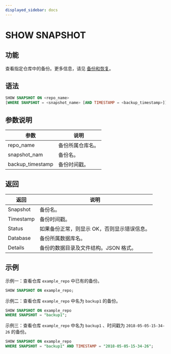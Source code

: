 ```yaml
---
displayed_sidebar: docs
---
```


# SHOW SNAPSHOT

## 功能

查看指定仓库中的备份。更多信息，请见 [备份和恢复](../../../administration/Backup_and_restore.md)。

## 语法

```SQL
SHOW SNAPSHOT ON <repo_name>
[WHERE SNAPSHOT = <snapshot_name> [AND TIMESTAMP = <backup_timestamp>]]
```

## 参数说明

| **参数**         | **说明**         |
| ---------------- | ---------------- |
| repo_name        | 备份所属仓库名。 |
| snapshot_nam     | 备份名。         |
| backup_timestamp | 备份时间戳。     |

## 返回

| **返回**  | **说明**                                    |
| --------- | ------------------------------------------- |
| Snapshot  | 备份名。                                    |
| Timestamp | 备份时间戳。                                |
| Status    | 如果备份正常，则显示 OK，否则显示错误信息。 |
| Database  | 备份所属数据库名。                          |
| Details   | 备份的数据目录及文件结构。JSON 格式。       |

## 示例

示例一：查看仓库 `example_repo` 中已有的备份。

```SQL
SHOW SNAPSHOT ON example_repo;
```

示例二：查看仓库 `example_repo` 中名为 `backup1` 的备份。

```SQL
SHOW SNAPSHOT ON example_repo
WHERE SNAPSHOT = "backup1";
```

示例三：查看仓库 `example_repo` 中名为 `backup1` 、时间戳为 `2018-05-05-15-34-26` 的备份。

```SQL
SHOW SNAPSHOT ON example_repo 
WHERE SNAPSHOT = "backup1" AND TIMESTAMP = "2018-05-05-15-34-26";
```
